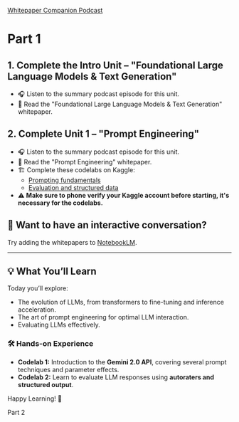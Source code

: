 [Whitepaper Companion Podcast](https://youtube.com/playlist?list=PLqFaTIg4myu_yKJpvF8WE2JfaG5kGuvoE&si=_GDz2GWD57pS2cOg)
# Part 1

## 1. Complete the Intro Unit – "Foundational Large Language Models & Text Generation"
- 🎧 Listen to the summary podcast episode for this unit.
- 📖 Read the "Foundational Large Language Models & Text Generation" whitepaper.

## 2. Complete Unit 1 – "Prompt Engineering"
- 🎧 Listen to the summary podcast episode for this unit.
- 📖 Read the "Prompt Engineering" whitepaper.
- 🏗️ Complete these codelabs on Kaggle:
  - [Prompting fundamentals](https://www.kaggle.com/)
  - [Evaluation and structured data](https://www.kaggle.com/)
- ⚠️ **Make sure to phone verify your Kaggle account before starting, it's necessary for the codelabs.**

## 🚀 Want to have an interactive conversation?
Try adding the whitepapers to [NotebookLM](https://notebooklm.google.com/).

---

## 💡 What You’ll Learn

Today you’ll explore:
- The evolution of LLMs, from transformers to fine-tuning and inference acceleration.
- The art of prompt engineering for optimal LLM interaction.
- Evaluating LLMs effectively.

### 🛠️ Hands-on Experience
- **Codelab 1:** Introduction to the **Gemini 2.0 API**, covering several prompt techniques and parameter effects.
- **Codelab 2:** Learn to evaluate LLM responses using **autoraters and structured output**.

Happy Learning! 🚀


Part 2
